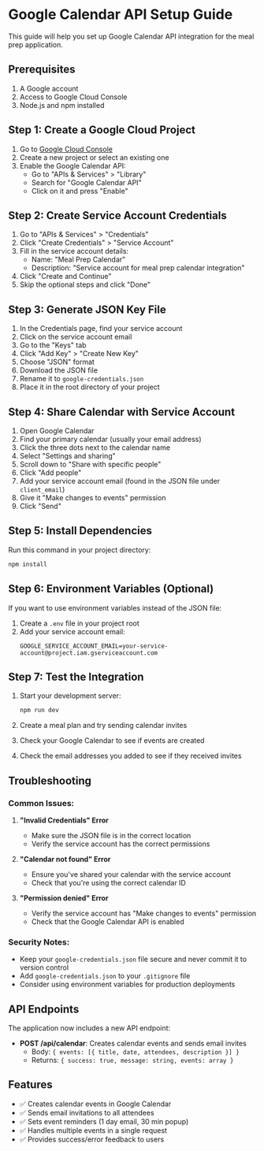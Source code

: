 # Google Calendar API Setup Guide

This guide will help you set up Google Calendar API integration for the meal prep application.

## Prerequisites

1. A Google account
2. Access to Google Cloud Console
3. Node.js and npm installed

## Step 1: Create a Google Cloud Project

1. Go to [Google Cloud Console](https://console.cloud.google.com/)
2. Create a new project or select an existing one
3. Enable the Google Calendar API:
   - Go to "APIs & Services" > "Library"
   - Search for "Google Calendar API"
   - Click on it and press "Enable"

## Step 2: Create Service Account Credentials

1. Go to "APIs & Services" > "Credentials"
2. Click "Create Credentials" > "Service Account"
3. Fill in the service account details:
   - Name: "Meal Prep Calendar"
   - Description: "Service account for meal prep calendar integration"
4. Click "Create and Continue"
5. Skip the optional steps and click "Done"

## Step 3: Generate JSON Key File

1. In the Credentials page, find your service account
2. Click on the service account email
3. Go to the "Keys" tab
4. Click "Add Key" > "Create New Key"
5. Choose "JSON" format
6. Download the JSON file
7. Rename it to `google-credentials.json`
8. Place it in the root directory of your project

## Step 4: Share Calendar with Service Account

1. Open Google Calendar
2. Find your primary calendar (usually your email address)
3. Click the three dots next to the calendar name
4. Select "Settings and sharing"
5. Scroll down to "Share with specific people"
6. Click "Add people"
7. Add your service account email (found in the JSON file under `client_email`)
8. Give it "Make changes to events" permission
9. Click "Send"

## Step 5: Install Dependencies

Run this command in your project directory:

```bash
npm install
```

## Step 6: Environment Variables (Optional)

If you want to use environment variables instead of the JSON file:

1. Create a `.env` file in your project root
2. Add your service account email:
   ```
   GOOGLE_SERVICE_ACCOUNT_EMAIL=your-service-account@project.iam.gserviceaccount.com
   ```

## Step 7: Test the Integration

1. Start your development server:

   ```bash
   npm run dev
   ```

2. Create a meal plan and try sending calendar invites
3. Check your Google Calendar to see if events are created
4. Check the email addresses you added to see if they received invites

## Troubleshooting

### Common Issues:

1. **"Invalid Credentials" Error**

   - Make sure the JSON file is in the correct location
   - Verify the service account has the correct permissions

2. **"Calendar not found" Error**

   - Ensure you've shared your calendar with the service account
   - Check that you're using the correct calendar ID

3. **"Permission denied" Error**
   - Verify the service account has "Make changes to events" permission
   - Check that the Google Calendar API is enabled

### Security Notes:

- Keep your `google-credentials.json` file secure and never commit it to version control
- Add `google-credentials.json` to your `.gitignore` file
- Consider using environment variables for production deployments

## API Endpoints

The application now includes a new API endpoint:

- **POST /api/calendar**: Creates calendar events and sends email invites
  - Body: `{ events: [{ title, date, attendees, description }] }`
  - Returns: `{ success: true, message: string, events: array }`

## Features

- ✅ Creates calendar events in Google Calendar
- ✅ Sends email invitations to all attendees
- ✅ Sets event reminders (1 day email, 30 min popup)
- ✅ Handles multiple events in a single request
- ✅ Provides success/error feedback to users
